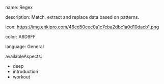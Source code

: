 name: Regex

description: Match, extract and replace data based on patterns.

icon: https://img.enkipro.com/46cd50cec0a1c7cba2dbc1a0d10dacb1.png

color: A6D9FF

language: General

availableAspects:
  - deep
  - introduction
  - workout
